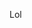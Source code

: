 Lol
<!---
Vishnulur/Vishnulur is a ✨ special ✨ repository because its `README.md` (this file) appears on your GitHub profile.
You can click the Preview link to take a look at your changes. 
--->
